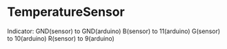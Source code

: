 # TemperatureSensor
Indicator:
GND(sensor) to GND(arduino)
B(sensor) to 11(arduino)
G(sensor) to 10(arduino)
R(sensor) to 9(arduino)